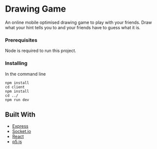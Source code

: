 # Drawing Game

An online mobile optimised drawing game to play with your friends. Draw what your hint tells you to and your friends have to guess what it is.

### Prerequisites

Node is required to run this project.

### Installing

In the command line 

````
npm install
cd client 
npm install
cd ../
npm run dev
````

## Built With

* [Express](https://expressjs.com/)
* [Socket.io](https://socket.io/)
* [React](https://reactjs.org/)
* [p5.js](https://p5js.org/)


